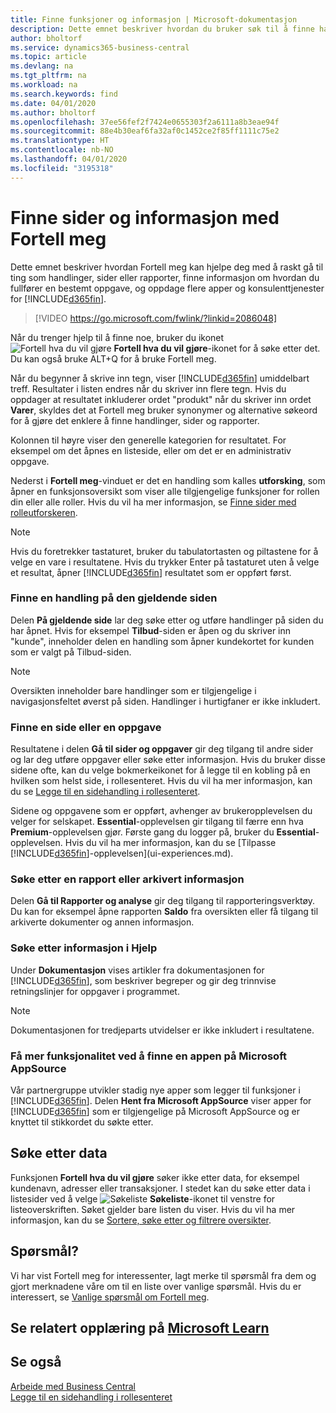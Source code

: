 ```yaml
---
title: Finne funksjoner og informasjon | Microsoft-dokumentasjon
description: Dette emnet beskriver hvordan du bruker søk til å finne handlinger, sider, rapporter, dokumentasjon og data, i tillegg til andre programmer og konsulenttjenester.
author: bholtorf
ms.service: dynamics365-business-central
ms.topic: article
ms.devlang: na
ms.tgt_pltfrm: na
ms.workload: na
ms.search.keywords: find
ms.date: 04/01/2020
ms.author: bholtorf
ms.openlocfilehash: 37ee56fef2f7424e0655303f2a6111a8b3eae94f
ms.sourcegitcommit: 88e4b30eaf6fa32af0c1452ce2f85ff1111c75e2
ms.translationtype: HT
ms.contentlocale: nb-NO
ms.lasthandoff: 04/01/2020
ms.locfileid: "3195318"
---
```

# <a name="finding-pages-and-information-with-tell-me"></a>Finne sider og informasjon med Fortell meg  
Dette emnet beskriver hvordan Fortell meg kan hjelpe deg med å raskt gå til ting som handlinger, sider eller rapporter, finne informasjon om hvordan du fullfører en bestemt oppgave, og oppdage flere apper og konsulenttjenester for [!INCLUDE[d365fin](includes/d365fin_md.md)].  


> [!VIDEO https://go.microsoft.com/fwlink/?linkid=2086048]

Når du trenger hjelp til å finne noe, bruker du ikonet ![Fortell hva du vil gjøre](media/ui-search/search.png "Søk etter side eller rapport") **Fortell hva du vil gjøre**-ikonet for å søke etter det. Du kan også bruke ALT+Q for å bruke Fortell meg.

Når du begynner å skrive inn tegn, viser [!INCLUDE[d365fin](includes/d365fin_md.md)] umiddelbart treff. Resultater i listen endres når du skriver inn flere tegn. Hvis du oppdager at resultatet inkluderer ordet "produkt" når du skriver inn ordet **Varer**, skyldes det at Fortell meg bruker synonymer og alternative søkeord for å gjøre det enklere å finne handlinger, sider og rapporter.

Kolonnen til høyre viser den generelle kategorien for resultatet. For eksempel om det åpnes en listeside, eller om det er en administrativ oppgave.  

Nederst i **Fortell meg**-vinduet er det en handling som kalles **utforsking**, som åpner en funksjonsoversikt som viser alle tilgjengelige funksjoner for rollen din eller alle roller. Hvis du vil ha mer informasjon, se [Finne sider med rolleutforskeren](ui-role-explorer.md).

> [!NOTE]  
>   Hvis du foretrekker tastaturet, bruker du tabulatortasten og piltastene for å velge en vare i resultatene. Hvis du trykker Enter på tastaturet uten å velge et resultat, åpner [!INCLUDE[d365fin](includes/d365fin_md.md)] resultatet som er oppført først.

### <a name="finding-an-action-on-the-current-page"></a>Finne en handling på den gjeldende siden
Delen **På gjeldende side** lar deg søke etter og utføre handlinger på siden du har åpnet. Hvis for eksempel **Tilbud**-siden er åpen og du skriver inn "kunde", inneholder delen en handling som åpner kundekortet for kunden som er valgt på Tilbud-siden.

> [!NOTE]  
>   Oversikten inneholder bare handlinger som er tilgjengelige i navigasjonsfeltet øverst på siden. Handlinger i hurtigfaner er ikke inkludert.  

### <a name="finding-a-page-or-a-task"></a>Finne en side eller en oppgave
Resultatene i delen **Gå til sider og oppgaver** gir deg tilgang til andre sider og lar deg utføre oppgaver eller søke etter informasjon. Hvis du bruker disse sidene ofte, kan du velge bokmerkeikonet for å legge til en kobling på en hvilken som helst side, i rollesenteret. Hvis du vil ha mer informasjon, kan du se [Legge til en sidehandling i rollesenteret](ui-bookmarks.md).

Sidene og oppgavene som er oppført, avhenger av brukeropplevelsen du velger for selskapet. **Essential**-opplevelsen gir tilgang til færre enn hva **Premium**-opplevelsen gjør. Første gang du logger på, bruker du **Essential**-opplevelsen. Hvis du vil ha mer informasjon, kan du se [Tilpasse [!INCLUDE[d365fin](includes/d365fin_md.md)]-opplevelsen](ui-experiences.md).

### <a name="finding-a-report-or-archived-information"></a>Søke etter en rapport eller arkivert informasjon
Delen **Gå til Rapporter og analyse** gir deg tilgang til rapporteringsverktøy. Du kan for eksempel åpne rapporten **Saldo** fra oversikten eller få tilgang til arkiverte dokumenter og annen informasjon.  

### <a name="finding-information-in-the-help"></a>Søke etter informasjon i Hjelp
Under **Dokumentasjon** vises artikler fra dokumentasjonen for [!INCLUDE[d365fin](includes/d365fin_md.md)], som beskriver begreper og gir deg trinnvise retningslinjer for oppgaver i programmet.    

> [!NOTE]  
> Dokumentasjonen for tredjeparts utvidelser er ikke inkludert i resultatene.

### <a name="getting-more-functionality-by-finding-an-app-on-microsoft-appsource"></a>Få mer funksjonalitet ved å finne en appen på Microsoft AppSource
Vår partnergruppe utvikler stadig nye apper som legger til funksjoner i [!INCLUDE[d365fin](includes/d365fin_md.md)]. Delen **Hent fra Microsoft AppSource** viser apper for [!INCLUDE[d365fin](includes/d365fin_md.md)] som er tilgjengelige på Microsoft AppSource og er knyttet til stikkordet du søkte etter.

## <a name="searching-for-data"></a>Søke etter data
Funksjonen **Fortell hva du vil gjøre** søker ikke etter data, for eksempel kundenavn, adresser eller transaksjoner. I stedet kan du søke etter data i listesider ved å velge ![Søkeliste](media/ui-search/search-list.png "Søkeliste-ikon") **Søkeliste**-ikonet til venstre for listeoverskriften. Søket gjelder bare listen du viser. Hvis du vil ha mer informasjon, kan du se [Sortere, søke etter og filtrere oversikter](ui-enter-criteria-filters.md).

## <a name="questions"></a>Spørsmål?
Vi har vist Fortell meg for interessenter, lagt merke til spørsmål fra dem og gjort merknadene våre om til en liste over vanlige spørsmål. Hvis du er interessert, se [Vanlige spørsmål om Fortell meg](ui-search-faq.md).

## <a name="see-related-training-at-microsoft-learn"></a>Se relatert opplæring på [Microsoft Learn](/learn/modules/user-interface-dynamics-365-business-central/index)

## <a name="see-also"></a>Se også
[Arbeide med Business Central](ui-work-product.md)  
[Legge til en sidehandling i rollesenteret](ui-bookmarks.md)
